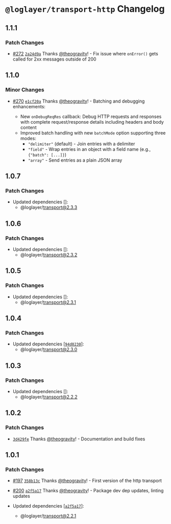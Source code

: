 # `@loglayer/transport-http` Changelog

## 1.1.1

### Patch Changes

- [#272](https://github.com/loglayer/loglayer/pull/272) [`2a24d9a`](https://github.com/loglayer/loglayer/commit/2a24d9abf07087c7121d4eedd98d03cf8c0fbc6c) Thanks [@theogravity](https://github.com/theogravity)! - Fix issue where `onError()` gets called for 2xx messages outside of 200

## 1.1.0

### Minor Changes

- [#270](https://github.com/loglayer/loglayer/pull/270) [`e1cf20a`](https://github.com/loglayer/loglayer/commit/e1cf20a1bb2535127d1f05d14c337f060c8b399b) Thanks [@theogravity](https://github.com/theogravity)! - Batching and debugging enhancements:

  - New `onDebugReqRes` callback: Debug HTTP requests and responses with complete request/response details including headers and body content
  - Improved batch handling with new `batchMode` option supporting three modes:
    - `"delimiter"` (default) - Join entries with a delimiter
    - `"field"` - Wrap entries in an object with a field name (e.g., `{"batch": [...]}`)
    - `"array"` - Send entries as a plain JSON array

## 1.0.7

### Patch Changes

- Updated dependencies []:
  - @loglayer/transport@2.3.3

## 1.0.6

### Patch Changes

- Updated dependencies []:
  - @loglayer/transport@2.3.2

## 1.0.5

### Patch Changes

- Updated dependencies []:
  - @loglayer/transport@2.3.1

## 1.0.4

### Patch Changes

- Updated dependencies [[`94d0230`](https://github.com/loglayer/loglayer/commit/94d0230a9f18f988257b72b9220432fd8101fa60)]:
  - @loglayer/transport@2.3.0

## 1.0.3

### Patch Changes

- Updated dependencies []:
  - @loglayer/transport@2.2.2

## 1.0.2

### Patch Changes

- [`3d429fe`](https://github.com/loglayer/loglayer/commit/3d429fe09817c6c170bf42ac79d3b2d0743277c0) Thanks [@theogravity](https://github.com/theogravity)! - Documentation and build fixes

## 1.0.1

### Patch Changes

- [#197](https://github.com/loglayer/loglayer/pull/197) [`358b13c`](https://github.com/loglayer/loglayer/commit/358b13c027eda2308ab6e6b269706552606a05bf) Thanks [@theogravity](https://github.com/theogravity)! - First version of the http transport

- [#200](https://github.com/loglayer/loglayer/pull/200) [`a2f5a17`](https://github.com/loglayer/loglayer/commit/a2f5a17626279f9545c96796ca181938fe1ed905) Thanks [@theogravity](https://github.com/theogravity)! - Package dev dep updates, linting updates

- Updated dependencies [[`a2f5a17`](https://github.com/loglayer/loglayer/commit/a2f5a17626279f9545c96796ca181938fe1ed905)]:
  - @loglayer/transport@2.2.1

